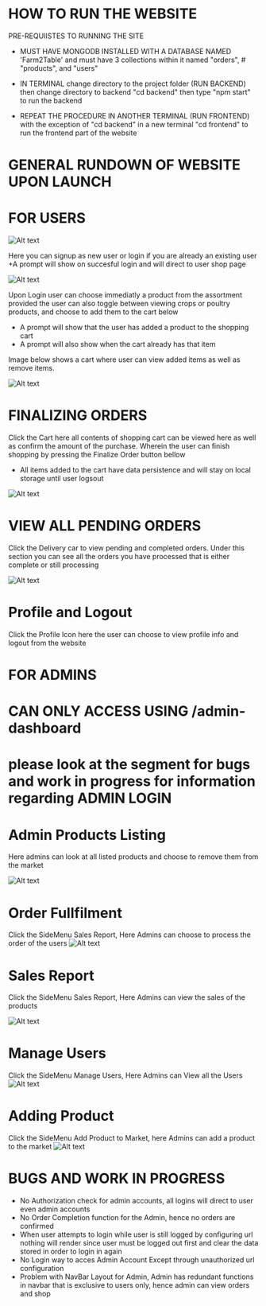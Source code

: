 
# HOW TO RUN THE WEBSITE
 PRE-REQUIISTES TO RUNNING THE SITE
 * MUST HAVE MONGODB INSTALLED 
 WITH A DATABASE NAMED 'Farm2Table' and must have 3 collections within it named "orders", # "products", and "users"

* IN TERMINAL change directory to the project folder (RUN BACKEND)
then change directory to backend "cd backend"
then type "npm start" to run the backend

* REPEAT THE PROCEDURE IN ANOTHER TERMINAL      (RUN FRONTEND)
with the exception of "cd backend" in a new terminal "cd frontend"
to run the frontend part of the website


# GENERAL RUNDOWN OF WEBSITE UPON LAUNCH

# FOR USERS

![Alt text](image.png)

Here you can signup as new user or login if you are already an existing user
 +A prompt will show on succesful login and will direct to user shop page

![Alt text](image-1.png)

Upon Login user can choose immediatly a product from the assortment provided the user can also toggle between viewing crops or poultry products, and choose to add them to the cart below
 + A prompt will show that the user has added a product to the shopping cart
 + A prompt will also show when the cart already has that item

Image below shows a cart where user can view added items as well as remove items. 

![Alt text](image-2.png)

# FINALIZING ORDERS

Click the Cart here all contents of shopping cart can be viewed here as well as confirm the amount of the purchase.
Wherein the user can finish shopping by pressing the Finalize Order button bellow

+ All items added to the cart have data persistence and will stay on local storage until user logsout

![Alt text](image-3.png)


# VIEW ALL PENDING ORDERS

Click the Delivery car to view pending and completed orders.  Under this section  you can see all the orders you have processed that is either complete or still processing

![Alt text](image-4.png)

# Profile and Logout

Click the Profile Icon here the user can choose to view profile info and logout from the website



# FOR ADMINS
# CAN ONLY ACCESS USING /admin-dashboard

# please look at the segment for bugs and work in progress for information regarding ADMIN LOGIN

# Admin Products Listing

Here admins can look at all listed products and choose to remove them from the market

![Alt text](image-5.png)

# Order Fullfilment

Click the SideMenu Sales Report, Here Admins can choose to process the order of the users 
![Alt text](image-6.png)


# Sales Report 

Click the SideMenu Sales Report, Here Admins can view the sales of the products

![Alt text](image-10.png)

# Manage Users

Click the SideMenu Manage Users, Here Admins can View all the Users  
![Alt text](image-8.png)


# Adding Product

Click the SideMenu Add Product to Market, here Admins can add a product to the market
![Alt text](image-9.png)


# BUGS AND WORK IN PROGRESS

+ No Authorization check for admin accounts, all logins will direct to user even admin accounts
+ No Order Completion function for the Admin, hence no orders are confirmed
+ When user attempts to login while user is still logged by configuring url nothing will render since user must be logged out first and clear the data stored in order to login in again
+ No Login way to acces Admin Account Except through unauthorized url configuration
+ Problem with NavBar Layout for Admin, Admin has redundant functions in navbar that is exclusive to users only, hence admin can view orders and shop
